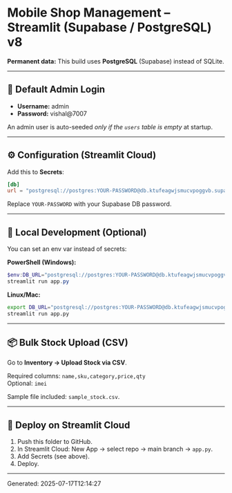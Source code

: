 # Mobile Shop Management – Streamlit (Supabase / PostgreSQL) v8

**Permanent data:** This build uses **PostgreSQL** (Supabase) instead of SQLite.

---
## 🔑 Default Admin Login
- **Username:** admin
- **Password:** vishal@7007

An admin user is auto-seeded *only if the `users` table is empty* at startup.

---
## ⚙️ Configuration (Streamlit Cloud)
Add this to **Secrets**:

```toml
[db]
url = "postgresql://postgres:YOUR-PASSWORD@db.ktufeagwjsmucvpoggvb.supabase.co:5432/postgres"
```

Replace `YOUR-PASSWORD` with your Supabase DB password.

---
## 🔁 Local Development (Optional)
You can set an env var instead of secrets:

**PowerShell (Windows):**
```powershell
$env:DB_URL="postgresql://postgres:YOUR-PASSWORD@db.ktufeagwjsmucvpoggvb.supabase.co:5432/postgres"
streamlit run app.py
```

**Linux/Mac:**
```bash
export DB_URL="postgresql://postgres:YOUR-PASSWORD@db.ktufeagwjsmucvpoggvb.supabase.co:5432/postgres"
streamlit run app.py
```

---
## 📦 Bulk Stock Upload (CSV)
Go to **Inventory → Upload Stock via CSV**.

Required columns:
`name,sku,category,price,qty`  
Optional: `imei`

Sample file included: `sample_stock.csv`.

---
## 🚀 Deploy on Streamlit Cloud
1. Push this folder to GitHub.
2. In Streamlit Cloud: New App → select repo → main branch → `app.py`.
3. Add Secrets (see above).
4. Deploy.

---
Generated: 2025-07-17T12:14:27
